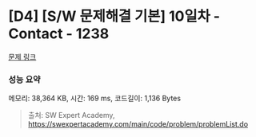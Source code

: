 # [D4] [S/W 문제해결 기본] 10일차 - Contact - 1238 

[문제 링크](https://swexpertacademy.com/main/code/problem/problemDetail.do?contestProbId=AV15B1cKAKwCFAYD) 

### 성능 요약

메모리: 38,364 KB, 시간: 169 ms, 코드길이: 1,136 Bytes



> 출처: SW Expert Academy, https://swexpertacademy.com/main/code/problem/problemList.do